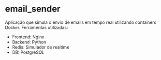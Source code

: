 # email_sender

Aplicação que simula o envio de emails em tempo real utilizando containers Docker.
Ferramentas utilizadas:
- Frontend: Nginx
- Backend: Python
- Redis: Simulador de realtime
- DB: PostgreSQL
